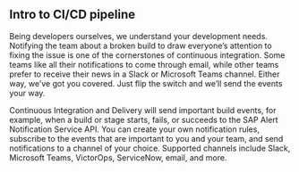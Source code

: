 ## Intro to CI/CD pipeline

Being developers ourselves, we understand your development needs. Notifying the team about a broken build to draw everyone’s attention to fixing the issue is one of the cornerstones of continuous integration. Some teams like all their notifications to come through email, while other teams prefer to receive their news in a Slack or Microsoft Teams channel. Either way, we’ve got you covered. Just flip the switch and we’ll send the events your way.

Continuous Integration and Delivery will send important build events, for example, when a build or stage starts, fails, or succeeds to the SAP Alert Notification Service API. You can create your own notification rules, subscribe to the events that are important to you and your team, and send notifications to a channel of your choice. Supported channels include Slack, Microsoft Teams, VictorOps, ServiceNow, email, and more.
